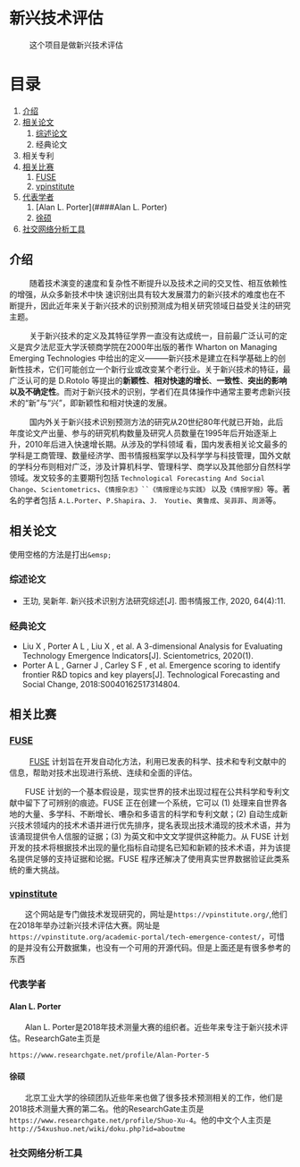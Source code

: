 # 新兴技术评估

&emsp; &emsp; 这个项目是做新兴技术评估

# 目录

1. [介绍](##介绍)
2. [相关论文](##相关论文)
   1. [综述论文](###综述论文)
   2. 经典论文
3. 相关专利
4. [相关比赛](##相关比赛)
   1. [FUSE](###FUSE)
   2. [vpinstitute](###vpinstitute)
5. [代表学者](###代表学者)
   1. [Alan L. Porter](####Alan L. Porter)
   2. [徐硕](####徐硕)
6. [社交网络分析工具](###社交网络分析工具)

## 介绍

 &emsp; &emsp; 随着技术演变的速度和复杂性不断提升以及技术之间的交叉性、相互依赖性的增强，从众多新技术中快 速识别出具有较大发展潜力的新兴技术的难度也在不 断提升，因此近年来关于新兴技术的识别预测成为相关研究领域日益受关注的研究主题。

&emsp; &emsp; 关于新兴技术的定义及其特征学界一直没有达成统一，目前最广泛认可的定义是宾夕法尼亚大学沃顿商学院在2000年出版的著作 Wharton on Managing Emerging Technologies 中给出的定义———新兴技术是建立在科学基础上的创新性技术，它们可能创立一个新行业或改变某个老行业。关于新兴技术的特征，最 广泛认可的是 D.Rotolo 等提出的**新颖性**、**相对快速的增长**、**一致性**、**突出的影响以及不确定性**。而对于新兴技术的识别，学者们在具体操作中通常主要考虑新兴技术的“新”与“兴”，即新颖性和相对快速的发展。

&emsp; &emsp; 国内外关于新兴技术识别预测方法的研究从20世纪80年代就已开始，此后年度论文产出量、参与的研究机构数量及研究人员数量在1995年后开始逐渐上升，2010年后进入快速增长期。从涉及的学科领域 看，国内发表相关论文最多的学科是工商管理、数量经济学、图书情报档案学以及科学学与科技管理，国外文献的学科分布则相对广泛，涉及计算机科学、管理科学、商学以及其他部分自然科学领域。发文较多的主要期刊包括 `Technological Forecasting And Social Change`、`Scientometrics`、`《情报杂志》``《情报理论与实践》` 以及`《情报学报》`等。著名的学者包括 `A.L.Porter`、`P.Shapira`、`J． Youtie`、`黄鲁成`、`吴菲菲`、`周源`等。

## 相关论文

使用空格的方法是打出`&emsp;`

### 综述论文

- 王玏, 吴新年. 新兴技术识别方法研究综述[J]. 图书情报工作, 2020, 64(4):11.

### 经典论文

- Liu X , Porter A L , Liu X , et al. A 3-dimensional Analysis for Evaluating Technology Emergence Indicators[J]. Scientometrics, 2020(1).
- Porter A L , Garner J , Carley S F , et al. Emergence scoring to identify frontier R&D topics and key players[J]. Technological Forecasting and Social Change, 2018:S0040162517314804.



## 相关比赛

### [FUSE](https://www.iarpa.gov/index.php/research-programs/fuse)

&emsp; &emsp; [FUSE](https://www.iarpa.gov/index.php/research-programs/fuse) 计划旨在开发自动化方法，利用已发表的科学、技术和专利文献中的信息，帮助对技术出现进行系统、连续和全面的评估。

&emsp;&emsp;FUSE 计划的一个基本假设是，现实世界的技术出现过程在公共科学和专利文献中留下了可辨别的痕迹。FUSE 正在创建一个系统，它可以 (1) 处理来自世界各地的大量、多学科、不断增长、嘈杂和多语言的科学和专利文献；(2) 自动生成新兴技术领域内的技术术语并进行优先排序，提名表现出技术涌现的技术术语，并为该涌现提供令人信服的证据；(3) 为英文和中文文学提供这种能力。从 FUSE 计划开发的技术将根据技术出现的量化指标自动提名已知和新颖的技术术语，并为该提名提供足够的支持证据和论据。FUSE 程序还解决了使用真实世界数据验证此类系统的重大挑战。

### [vpinstitute](https://vpinstitute.org)

&emsp;&emsp;这个网站是专门做技术发现研究的，网址是`https://vpinstitute.org/`,他们在2018年举办过新兴技术评估大赛。网址是`https://vpinstitute.org/academic-portal/tech-emergence-contest/`，可惜的是并没有公开数据集，也没有一个可用的开源代码。但是上面还是有很多参考的东西

### 代表学者

#### Alan L. Porter

&emsp;&emsp;Alan L. Porter是2018年技术测量大赛的组织者。近些年来专注于新兴技术评估。ResearchGate主页是

`https://www.researchgate.net/profile/Alan-Porter-5`

#### 徐硕

&emsp;&emsp;北京工业大学的徐硕团队近些年来也做了很多技术预测相关的工作，他们是2018技术测量大赛的第二名。他的ResearchGate主页是`https://www.researchgate.net/profile/Shuo-Xu-4`。他的中文个人主页是`http://54xushuo.net/wiki/doku.php?id=aboutme`

### 社交网络分析工具

### 
